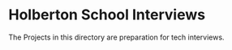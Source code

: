 # Holberton School Interviews

The Projects  in this directory are preparation for tech interviews.

